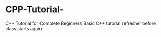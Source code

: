 # CPP-Tutorial-
C++ Tutorial for Complete Beginners
Basic C++ tutorial refresher before class starts again
